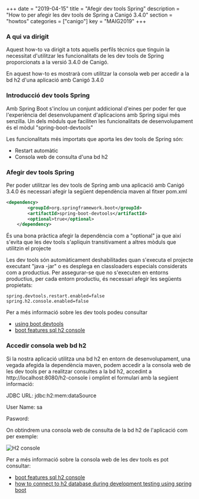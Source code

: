 +++
date        = "2019-04-15"
title       = "Afegir dev tools Spring"
description = "How to per afegir les dev tools de Spring a Canigó 3.4.0"
section     = "howtos"
categories  = ["canigo"]
key         = "MAIG2019"
+++

### A qui va dirigit

Aquest how-to va dirigit a tots aquells perfils tècnics que tinguin la necessitat d'utilitzar les funcionalitats de les dev tools de Spring proporcionats a la versió 3.4.0 de Canigó.

En aquest how-to es mostrarà com utilitzar la consola web per accedir a la bd h2 d'una aplicació amb Canigó 3.4.0

### Introducció dev tools Spring

Amb Spring Boot s'inclou un conjunt addicional d'eines per poder fer que l'experiència del desenvolupament d'aplicacions amb Spring sigui més senzilla. Un dels mòduls que faciliten les funcionalitats de desenvolupament és el mòdul "spring-boot-devtools"

Les funcionalitats més importats que aporta les dev tools de Spring són:

- Restart automàtic
- Consola web de consulta d'una bd h2

### Afegir dev tools Spring

Per poder utilitzar les dev tools de Spring amb una aplicació amb Canigó 3.4.0 és necessari afegir la següent dependència maven al fitxer pom.xml

```xml
<dependency>
		<groupId>org.springframework.boot</groupId>
		<artifactId>spring-boot-devtools</artifactId>
		<optional>true</optional>
	</dependency>
```

És una bona pràctica afegir la dependència com a "optional" ja que així s'evita que les dev tools s'apliquin transitivament a altres mòduls que utilitzin el projecte

Les dev tools són automàticament deshabilitades quan s'executa el projecte executant "java -jar" o es desplega en classloaders especials considerats com a productius. Per assegurar-se que no s'executen en entorns productius, per cada entorn productiu, és necessari afegir les següents propietats:

```
spring.devtools.restart.enabled=false
spring.h2.console.enabled=false
```

Per a més informació sobre les dev tools podeu consultar 
- [using boot devtools](https://docs.spring.io/spring-boot/docs/current/reference/html/using-boot-devtools.html)
- [boot features sql h2 console](https://docs.spring.io/spring-boot/docs/2.1.x/reference/htmlsingle/#boot-features-sql-h2-console)

### Accedir consola web bd h2

Si la nostra aplicació utilitza una bd h2 en entorn de desenvolupament, una vegada afegida la dependència maven, podem accedir a la consola web de les dev tools per a realitzar consultes a la bd h2, accedint a http://localhost:8080/h2-console i omplint el formulari amb la següent informació:

JDBC URL: jdbc:h2:mem:dataSource

User Name: sa

Pasword: <deixar buit>
  
On obtindrem una consola web de consulta de la bd h2 de l'aplicació com per exemple:

![H2 console](https://github.com/cs-canigo/portal/blob/master/content/drafts/dev_tools_spring_h2_console.png)


Per a més informació sobre la consola web de les dev tools es pot consultar:
- [boot features sql h2 console](https://docs.spring.io/spring-boot/docs/2.1.x/reference/htmlsingle/#boot-features-sql-h2-console)
- [how to connect to h2 database during development testing using spring boot](https://medium.com/@harittweets/how-to-connect-to-h2-database-during-development-testing-using-spring-boot-44bbb287570)
